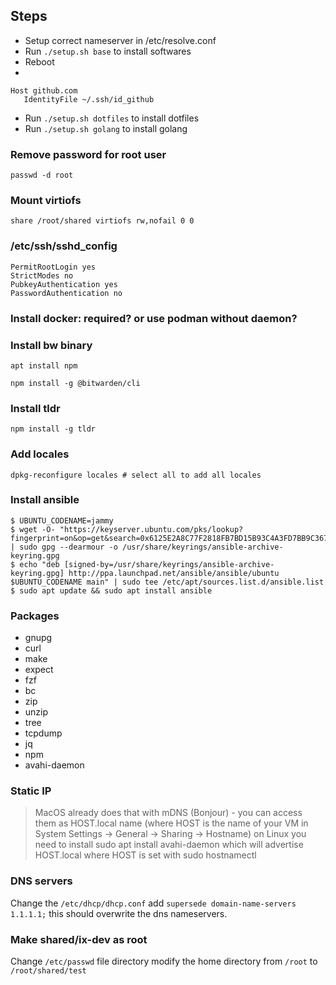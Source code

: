 ## Steps

- Setup correct nameserver in /etc/resolve.conf
- Run `./setup.sh base` to install softwares
- Reboot 
- 
```cat > ~/.ssh/config 
Host github.com
   IdentityFile ~/.ssh/id_github
```
- Run `./setup.sh dotfiles` to install dotfiles
- Run `./setup.sh golang` to install golang


### Remove password for root user

```
passwd -d root
```

### Mount virtiofs 

```
share /root/shared virtiofs rw,nofail 0 0
```

### /etc/ssh/sshd_config

```
PermitRootLogin yes
StrictModes no
PubkeyAuthentication yes
PasswordAuthentication no
```

### Install docker: required? or use podman without daemon?

### Install bw binary

```
apt install npm

npm install -g @bitwarden/cli
```

### Install tldr

```
npm install -g tldr
```

### Add locales

```
dpkg-reconfigure locales # select all to add all locales
```

### Install ansible

```
$ UBUNTU_CODENAME=jammy
$ wget -O- "https://keyserver.ubuntu.com/pks/lookup?fingerprint=on&op=get&search=0x6125E2A8C77F2818FB7BD15B93C4A3FD7BB9C367" | sudo gpg --dearmour -o /usr/share/keyrings/ansible-archive-keyring.gpg
$ echo "deb [signed-by=/usr/share/keyrings/ansible-archive-keyring.gpg] http://ppa.launchpad.net/ansible/ansible/ubuntu $UBUNTU_CODENAME main" | sudo tee /etc/apt/sources.list.d/ansible.list
$ sudo apt update && sudo apt install ansible
```

### Packages

- gnupg
- curl
- make
- expect
- fzf
- bc
- zip
- unzip
- tree
- tcpdump
- jq
- npm
- avahi-daemon

### Static IP

>MacOS already does that with mDNS (Bonjour) - you can access them as HOST.local name (where HOST is the name of your VM in System Settings -> General -> Sharing -> Hostname)
on Linux you need to install sudo apt install avahi-daemon which will advertise HOST.local where HOST is set with sudo hostnamectl

### DNS servers

Change the `/etc/dhcp/dhcp.conf` add `supersede domain-name-servers 1.1.1.1;` this should overwrite the dns nameservers. 

### Make shared/ix-dev as root

Change `/etc/passwd` file directory modify the home directory from `/root` to `/root/shared/test`


